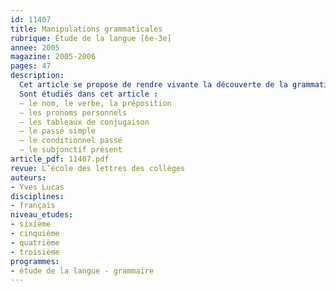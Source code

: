 ```yaml
---
id: 11407
title: Manipulations grammaticales
rubrique: Étude de la langue [6e-3e]
annee: 2005
magazine: 2005-2006
pages: 47
description: 
  Cet article se propose de rendre vivante la découverte de la grammaticalité que nous portons en nous : la double capacité à classer sur l’axe du lexique et à ordonner sur celui du texte. Cela passe par la mise en place de nouvelles manipulations. Les exercices proposés dans cet article s’apparentent à des opérations de montage et de démontage de la langue. La démarche prend appui sur ce que chacun sait faire par imprégnation, elle ménage des pauses après chaque découverte et offre la possibilité d’aller plus loin. Les exercices se présentent sur deux colonnes. Ceux-ci sont collés sur la moitié gauche de la feuille de classeur. En regard, à droite, on note en totalité (ou en partie) le corrigé. On ajoute des encadrés sur des mises au point. Au moment de l’évaluation, il est facile de réviser. L’élève masque les corrigés à l’aide d’un cache, refait ce qui paraît nécessaire, apprend les encadrés. Le professeur puise dans cet ensemble pour tester les connaissances.
  Sont étudiés dans cet article :
  – le nom, le verbe, la préposition
  – les pronoms personnels
  – les tableaux de conjugaison
  – le passé simple
  – le conditionnel passé
  – le subjonctif présent
article_pdf: 11407.pdf
revue: L’école des lettres des collèges
auteurs:
- Yves Lucas
disciplines:
- français
niveau_etudes:
- sixième
- cinquième
- quatrième
- troisième
programmes:
- étude de la langue - grammaire
---
```

